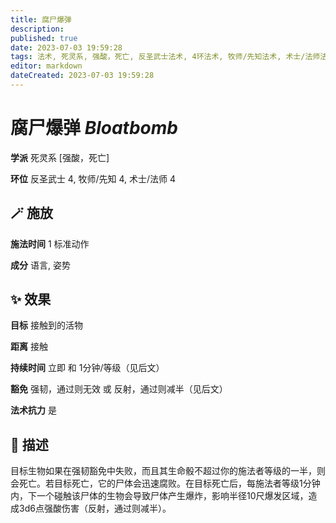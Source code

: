 ```yaml
---
title: 腐尸爆弹
description: 
published: true
date: 2023-07-03 19:59:28
tags: 法术, 死灵系, 强酸，死亡, 反圣武士法术, 4环法术, 牧师/先知法术, 术士/法师法术
editor: markdown
dateCreated: 2023-07-03 19:59:28
---
```


# **腐尸爆弹** *Bloatbomb*

**学派** 死灵系 \[强酸，死亡\] 

**环位** 反圣武士 4, 牧师/先知 4, 术士/法师 4

## 🪄 施放

**施法时间** 1 标准动作

**成分** 语言, 姿势

## ✨ 效果 

**目标** 接触到的活物 

**距离** 接触  

**持续时间** 立即 和 1分钟/等级（见后文） 

**豁免** 强韧，通过则无效 或 反射，通过则减半（见后文）

**法术抗力** 是

## 📖 描述

目标生物如果在强韧豁免中失败，而且其生命骰不超过你的施法者等级的一半，则会死亡。若目标死亡，它的尸体会迅速腐败。在目标死亡后，每施法者等级1分钟内，下一个碰触该尸体的生物会导致尸体产生爆炸，影响半径10尺爆发区域，造成3d6点强酸伤害（反射，通过则减半）。
    